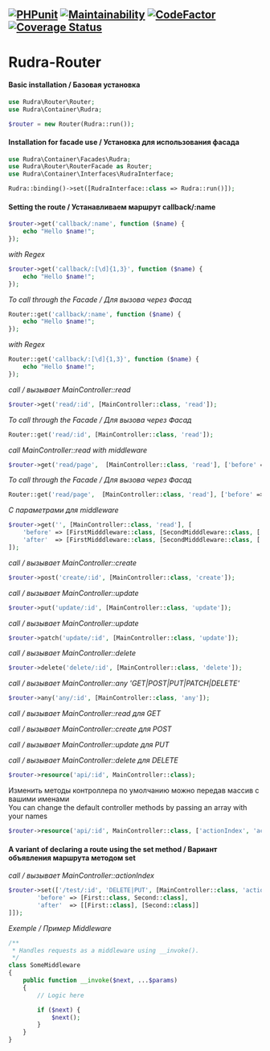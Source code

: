[![PHPunit](https://github.com/Jagepard/Rudra-Router/actions/workflows/php.yml/badge.svg)](https://github.com/Jagepard/Rudra-Router/actions/workflows/php.yml)
[![Maintainability](https://qlty.sh/badges/d9252114-5cc4-405e-bbf7-6419ec50266f/maintainability.svg)](https://qlty.sh/gh/Jagepard/projects/Rudra-Router)
[![CodeFactor](https://www.codefactor.io/repository/github/jagepard/rudra-router/badge)](https://www.codefactor.io/repository/github/jagepard/rudra-router)
[![Coverage Status](https://coveralls.io/repos/github/Jagepard/Rudra-Router/badge.svg?branch=master)](https://coveralls.io/github/Jagepard/Rudra-Router?branch=master)
-----

# Rudra-Router

#### Basic installation / Базовая установка
```php
use Rudra\Router\Router;
use Rudra\Container\Rudra;

$router = new Router(Rudra::run());
```
#### Installation for facade use / Установка для использования фасада
```php
use Rudra\Container\Facades\Rudra;  
use Rudra\Router\RouterFacade as Router;
use Rudra\Container\Interfaces\RudraInterface;

Rudra::binding()->set([RudraInterface::class => Rudra::run()]);
```

#### Setting the route / Устанавливаем маршрут callback/:name
```php
$router->get('callback/:name', function ($name) {
    echo "Hello $name!";
});
```
_with Regex_
```php
$router->get('callback/:[\d]{1,3}', function ($name) {
    echo "Hello $name!";
});
```
_To call through the Facade / Для вызова через Фасад_
```php
Router::get('callback/:name', function ($name) {
    echo "Hello $name!";
});
```
_with Regex_
```php
Router::get('callback/:[\d]{1,3}', function ($name) {
    echo "Hello $name!";
});
```
_call / вызывает MainController::read_
```php
$router->get('read/:id', [MainController::class, 'read']);
```
_To call through the Facade / Для вызова через Фасад_
```php
Router::get('read/:id', [MainController::class, 'read']);
```
_call MainController::read with middleware_
```php
$router->get('read/page',  [MainController::class, 'read'], ['before' => [Middleware::class]);
```
_To call through the Facade / Для вызова через Фасад_
```php
Router::get('read/page',  [MainController::class, 'read'], ['before' => [Middleware::class]);
```
_С параметрами для middleware_
```php
$router->get('', [MainController::class, 'read'], [
    'before' => [FirstMidddleware::class, [SecondMidddleware::class, ['int' => 456, new \stdClass]]],
    'after'  => [FirstMidddleware::class, [SecondMidddleware::class, ['int' => 456, new \stdClass]]]
]);
```
_call / вызывает MainController::create_
```php
$router->post('create/:id', [MainController::class, 'create']);
```
_call / вызывает MainController::update_
```php
$router->put('update/:id', [MainController::class, 'update']);
```
_call / вызывает MainController::update_
```php
$router->patch('update/:id', [MainController::class, 'update']);
```
_call / вызывает MainController::delete_
```php
$router->delete('delete/:id', [MainController::class, 'delete']);
```
_call / вызывает MainController::any 'GET|POST|PUT|PATCH|DELETE'_
```php
$router->any('any/:id', [MainController::class, 'any']);
```
_call / вызывает MainController::read для GET_

_call / вызывает MainController::create для POST_

_call / вызывает MainController::update для PUT_

_call / вызывает MainController::delete для DELETE_
```php
$router->resource('api/:id', MainController::class);
```
Изменить методы контроллера по умолчанию можно передав массив с вашими именами\
You can change the default controller methods by passing an array with your names
```php
$router->resource('api/:id', MainController::class, ['actionIndex', 'actionAdd', 'actionUpdate', 'actionDrop']);
```
#### A variant of declaring a route using the set method / Вариант объявления маршрута методом set
_call / вызывает MainController::actionIndex_
```php
$router->set(['/test/:id', 'DELETE|PUT', [MainController::class, 'actionIndex'], [
        'before' => [First::class, Second::class],
        'after'  => [[First::class], [Second::class]]
]]);
```
_Exemple / Пример Middleware_
```php
/**
 * Handles requests as a middleware using __invoke().
 */
class SomeMiddleware
{
    public function __invoke($next, ...$params)
    {
        // Logic here

        if ($next) {
            $next();
        }
    }
}
```
